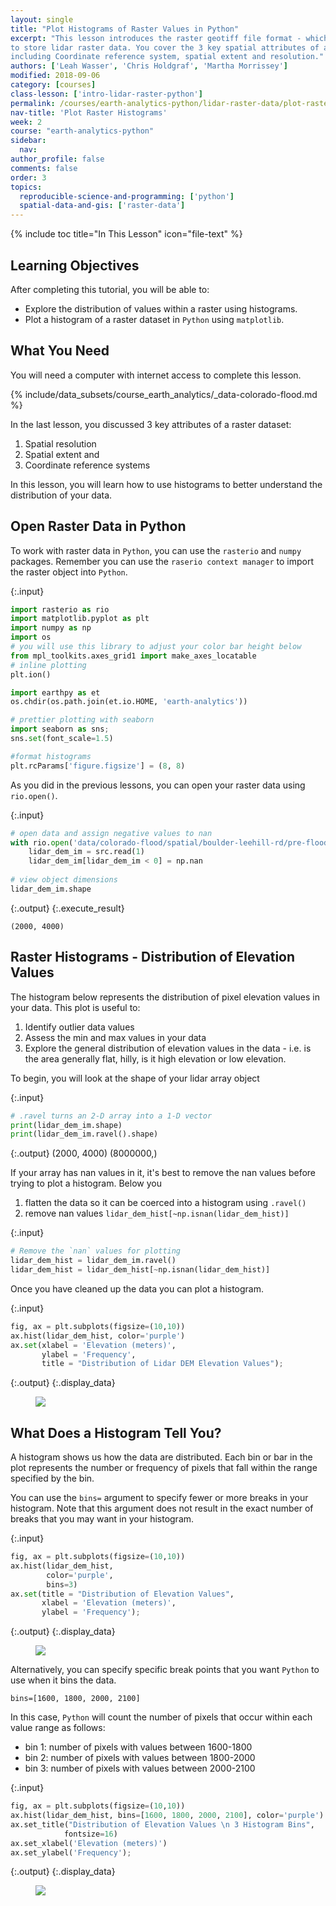 ```yaml
---
layout: single
title: "Plot Histograms of Raster Values in Python"
excerpt: "This lesson introduces the raster geotiff file format - which is often used
to store lidar raster data. You cover the 3 key spatial attributes of a raster dataset
including Coordinate reference system, spatial extent and resolution."
authors: ['Leah Wasser', 'Chris Holdgraf', 'Martha Morrissey']
modified: 2018-09-06
category: [courses]
class-lesson: ['intro-lidar-raster-python']
permalink: /courses/earth-analytics-python/lidar-raster-data/plot-raster-histograms/
nav-title: 'Plot Raster Histograms'
week: 2
course: "earth-analytics-python"
sidebar:
  nav:
author_profile: false
comments: false
order: 3
topics:
  reproducible-science-and-programming: ['python']
  spatial-data-and-gis: ['raster-data']
---
```

{% include toc title="In This Lesson" icon="file-text" %}

<div class='notice--success' markdown="1">

## <i class="fa fa-graduation-cap" aria-hidden="true"></i> Learning Objectives

After completing this tutorial, you will be able to:

* Explore the distribution of values within a raster using histograms.
* Plot a histogram of a raster dataset in `Python` using `matplotlib`.

## <i class="fa fa-check-square-o fa-2" aria-hidden="true"></i> What You Need

You will need a computer with internet access to complete this lesson.

{% include/data_subsets/course_earth_analytics/_data-colorado-flood.md %}

</div>

In the last lesson, you discussed 3 key attributes of a raster dataset:

1. Spatial resolution
2. Spatial extent and
3. Coordinate reference systems

In this lesson, you will learn how to use histograms to better understand the
distribution of your data.


## Open Raster Data in Python

To work with raster data in `Python`, you can use the `rasterio` and `numpy` packages.
Remember you can use the `raserio context manager` to import the raster object into `Python`.

{:.input}
```python
import rasterio as rio
import matplotlib.pyplot as plt
import numpy as np
import os
# you will use this library to adjust your color bar height below
from mpl_toolkits.axes_grid1 import make_axes_locatable
# inline plotting
plt.ion()

import earthpy as et
os.chdir(os.path.join(et.io.HOME, 'earth-analytics'))

# prettier plotting with seaborn
import seaborn as sns; 
sns.set(font_scale=1.5)

#format histograms
plt.rcParams['figure.figsize'] = (8, 8)

```

As you did in the previous lessons, you can open your raster data using `rio.open()`.

{:.input}
```python
# open data and assign negative values to nan
with rio.open('data/colorado-flood/spatial/boulder-leehill-rd/pre-flood/lidar/pre_DTM.tif') as src:
    lidar_dem_im = src.read(1)
    lidar_dem_im[lidar_dem_im < 0] = np.nan
    
# view object dimensions   
lidar_dem_im.shape
```

{:.output}
{:.execute_result}



    (2000, 4000)






## Raster Histograms - Distribution of Elevation Values


The histogram below represents the distribution of pixel elevation values in your
data. This plot is useful to:

1. Identify outlier data values
2. Assess the min and max values in your data
3. Explore the general distribution of elevation values in the data - i.e. is the area generally flat, hilly, is it high elevation or low elevation.

To begin, you will look at the shape of your lidar array object

{:.input}
```python
# .ravel turns an 2-D array into a 1-D vector
print(lidar_dem_im.shape)
print(lidar_dem_im.ravel().shape)
```

{:.output}
    (2000, 4000)
    (8000000,)



If your array has nan values in it, it's best to remove the nan values before trying to plot a histogram.
Below you

1. flatten the data so it can be coerced into a histogram using `.ravel()`
2. remove nan values `lidar_dem_hist[~np.isnan(lidar_dem_hist)]`


{:.input}
```python
# Remove the `nan` values for plotting
lidar_dem_hist = lidar_dem_im.ravel()
lidar_dem_hist = lidar_dem_hist[~np.isnan(lidar_dem_hist)]
```

Once you have cleaned up the data you can plot a histogram.

{:.input}
```python
fig, ax = plt.subplots(figsize=(10,10))
ax.hist(lidar_dem_hist, color='purple')
ax.set(xlabel = 'Elevation (meters)', 
       ylabel = 'Frequency',
       title = "Distribution of Lidar DEM Elevation Values");
```

{:.output}
{:.display_data}

<figure>

<img src = "{{ site.url }}//images/courses/earth-analytics-python/02-intro-to-lidar-and-raster/lidar-raster-intro/2018-02-05-raster03-plot-raster-histograms_10_0.png">

</figure>





## What Does a Histogram Tell You?

A histogram shows us how the data are distributed. Each bin or bar in the plot
represents the number or frequency of pixels that fall within the range specified
by the bin.

You can use the `bins=` argument to specify fewer or more breaks in your histogram.
Note that this argument does not result in the exact number of breaks that you may
want in your histogram.


{:.input}
```python
fig, ax = plt.subplots(figsize=(10,10))
ax.hist(lidar_dem_hist, 
        color='purple', 
        bins=3)
ax.set(title = "Distribution of Elevation Values",
       xlabel = 'Elevation (meters)', 
       ylabel = 'Frequency');
```

{:.output}
{:.display_data}

<figure>

<img src = "{{ site.url }}//images/courses/earth-analytics-python/02-intro-to-lidar-and-raster/lidar-raster-intro/2018-02-05-raster03-plot-raster-histograms_12_0.png">

</figure>




Alternatively, you can specify specific break points that you want `Python` to use when it
bins the data.

`bins=[1600, 1800, 2000, 2100]`

In this case, `Python` will count the number of pixels that occur within each value range
as follows:

* bin 1: number of pixels with values between 1600-1800
* bin 2: number of pixels with values between 1800-2000
* bin 3: number of pixels with values between 2000-2100


{:.input}
```python
fig, ax = plt.subplots(figsize=(10,10))
ax.hist(lidar_dem_hist, bins=[1600, 1800, 2000, 2100], color='purple')
ax.set_title("Distribution of Elevation Values \n 3 Histogram Bins",
            fontsize=16)
ax.set_xlabel('Elevation (meters)')
ax.set_ylabel('Frequency');
```

{:.output}
{:.display_data}

<figure>

<img src = "{{ site.url }}//images/courses/earth-analytics-python/02-intro-to-lidar-and-raster/lidar-raster-intro/2018-02-05-raster03-plot-raster-histograms_14_0.png">

</figure>



